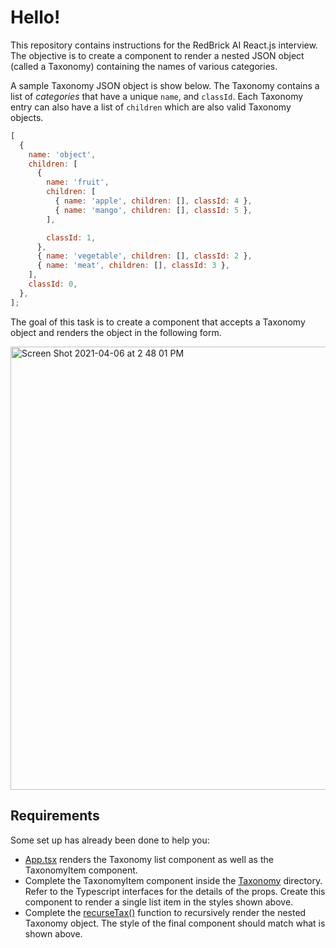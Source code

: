 # Hello!

This repository contains instructions for the RedBrick AI React.js interview. The objective is to create a component to render a nested JSON object (called a Taxonomy) containing the names of various categories. 

A sample Taxonomy JSON object is show below. The Taxonomy contains a list of _categories_ that have a unique `name`, and `classId`. Each Taxonomy entry can also have a list of `children` which are also valid Taxonomy objects. 

```js
[
  {
    name: 'object',
    children: [
      {
        name: 'fruit',
        children: [
          { name: 'apple', children: [], classId: 4 },
          { name: 'mango', children: [], classId: 5 },
        ],

        classId: 1,
      },
      { name: 'vegetable', children: [], classId: 2 },
      { name: 'meat', children: [], classId: 3 },
    ],
    classId: 0,
  },
];
```

The goal of this task is to create a component that accepts a Taxonomy object and renders the object in the following form. 

<img width="709" alt="Screen Shot 2021-04-06 at 2 48 01 PM" src="https://user-images.githubusercontent.com/39279017/113688615-1c385e00-96e7-11eb-802a-4d7e4948e556.png">


## Requirements
Some set up has already been done to help you: 
- [App.tsx](src/App.tsx) renders the Taxonomy list component as well as the TaxonomyItem component. 
- Complete the TaxonomyItem component inside the [Taxonomy](src/Taxonomy) directory. Refer to the Typescript interfaces for the details of the props. Create this component to render a single list item in the styles shown above. 
- Complete the [recurseTax()](src/Taxonomy/index.tsx) function to recursively render the nested Taxonomy object. The style of the final component should match what is shown above. 
